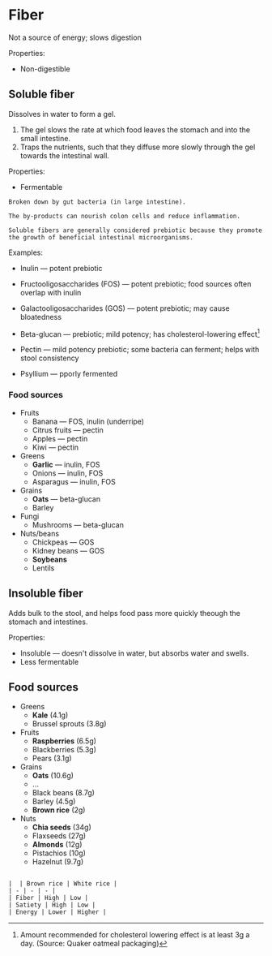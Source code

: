 # Fiber

Not a source of energy; slows digestion

Properties:
* Non-digestible

## Soluble fiber
Dissolves in water to form a gel.
1. The gel slows the rate at which food leaves the stomach and into the small intestine.
2. Traps the nutrients, such that they diffuse more slowly through the gel towards the intestinal wall.

Properties:
* Fermentable

~~~admonish tip title="Fermentable"
Broken down by gut bacteria (in large intestine).

The by-products can nourish colon cells and reduce inflammation.
~~~

~~~admonish tip title="Prebiotic"
Soluble fibers are generally considered prebiotic because they promote the growth of beneficial intestinal microorganisms.
~~~

Examples:

* Inulin — potent prebiotic

* Fructooligosaccharides (FOS) — potent prebiotic; food sources often overlap with inulin
 
* Galactooligosaccharides (GOS) — potent prebiotic; may cause bloatedness

* Beta-glucan — prebiotic; mild potency; has cholesterol-lowering effect[^quaker]

* Pectin — mild potency prebiotic; some bacteria can ferment; helps with stool consistency

* Psyllium — pporly fermented

### Food sources

* Fruits
  * Banana — FOS, inulin (underripe)
  * Citrus fruits — pectin
  * Apples — pectin
  * Kiwi — pectin
* Greens
  * **Garlic** — inulin, FOS
  * Onions — inulin, FOS
  * Asparagus — inulin, FOS
* Grains
  * **Oats** — beta-glucan
  * Barley
* Fungi
  * Mushrooms — beta-glucan
* Nuts/beans
  * Chickpeas — GOS
  * Kidney beans — GOS
  * **Soybeans**
  * Lentils

## Insoluble fiber

Adds bulk to the stool, and helps food pass more quickly theough the stomach and intestines. 

Properties:
* Insoluble — doesn't dissolve in water, but absorbs water and swells. 
* Less fermentable

## Food sources

* Greens
  * **Kale** (4.1g)
  * Brussel sprouts (3.8g)
* Fruits
  * **Raspberries** (6.5g)
  * Blackberries (5.3g)
  * Pears (3.1g)
* Grains
  * **Oats** (10.6g)
  * ...
  * Black beans (8.7g)
  * Barley (4.5g)
  * **Brown rice** (2g)
* Nuts
  * **Chia seeds** (34g)
  * Flaxseeds (27g)
  * **Almonds** (12g)
  * Pistachios (10g)
  * Hazelnut (9.7g)


~~~admonish question="Brown rice cs. white rice"

|  | Brown rice | White rice | 
| - | - | - |
| Fiber | High | Low |
| Satiety | High | Low |
| Energy | Lower | Higher |
~~~

[^quaker]: Amount recommended for cholesterol lowering effect is at least 3g a day. (Source: Quaker oatmeal packaging)

